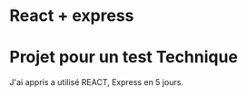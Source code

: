 # React + express

# Projet pour un test Technique
J'ai appris a utilisé REACT, Express en 5 jours.
